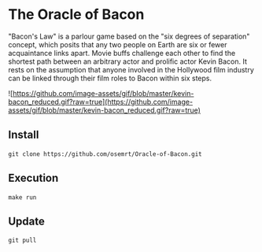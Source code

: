 

The Oracle of Bacon
=====
"Bacon's Law" is a parlour game based on the "six degrees of separation" concept, which posits that any two people on Earth are six or fewer acquaintance links apart. Movie buffs challenge each other to find the shortest path between an arbitrary actor and prolific actor Kevin Bacon. It rests on the assumption that anyone involved in the Hollywood film industry can be linked through their film roles to Bacon within six steps.

![https://github.com/image-assets/gif/blob/master/kevin-bacon_reduced.gif?raw=true](https://github.com/image-assets/gif/blob/master/kevin-bacon_reduced.gif?raw=true)


Install
-----
	git clone https://github.com/osemrt/Oracle-of-Bacon.git
	
Execution
-----
	make run
	
Update
-----
	git pull




